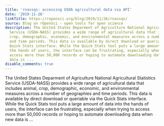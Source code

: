 ```yaml
---
title: 'rnassqs: accessing USDA agricultural data via API'
date: '2019-11-26'
linkTitle: https://ropensci.org/blog/2019/11/26/rnassqs/
source: Blog on rOpenSci - open tools for open science
description: The United States Deparment of Agriculture National Agricultural Statistics
  Service (USDA-NASS) provides a wide range of agricultural data that includes animal,
  crop, demographic, economic, and environmental measures across a number of geographies
  and time periods. This data is available by direct download or queriable via the
  Quick Stats interface. While the Quick Stats tool puts a large amount of data into
  the hands of users, the interface can be frustrating, especially when trying to
  access more than 50,000 records or hoping to automate downloading data when new
  data is ...
disable_comments: true
---
```

The United States Deparment of Agriculture National Agricultural Statistics Service (USDA-NASS) provides a wide range of agricultural data that includes animal, crop, demographic, economic, and environmental measures across a number of geographies and time periods. This data is available by direct download or queriable via the Quick Stats interface. While the Quick Stats tool puts a large amount of data into the hands of users, the interface can be frustrating, especially when trying to access more than 50,000 records or hoping to automate downloading data when new data is ...